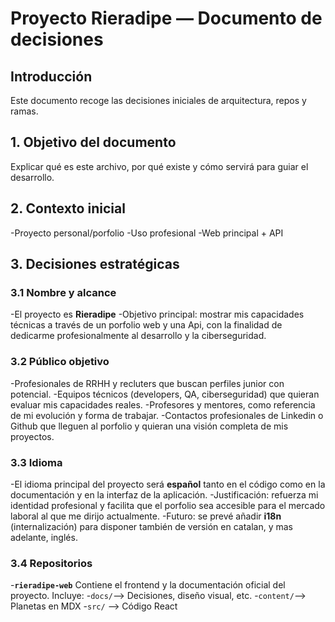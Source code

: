 # Proyecto Rieradipe — Documento de decisiones

## Introducción

Este documento recoge las decisiones iniciales de arquitectura, repos y ramas.

## 1. Objetivo del documento

Explicar qué es este archivo, por qué existe y cómo servirá para guiar el desarrollo.

## 2. Contexto inicial

-Proyecto personal/porfolio
-Uso profesional
-Web principal + API

## 3. Decisiones estratégicas

### 3.1 Nombre y alcance

-El proyecto es **Rieradipe**
-Objetivo principal: mostrar mis capacidades técnicas a través de un porfolio web y una Api, con la finalidad
de dedicarme profesionalmente al desarrollo y la ciberseguridad.

### 3.2 Público objetivo

-Profesionales de RRHH y recluters que buscan perfiles junior con potencial.
-Equipos técnicos (developers, QA, ciberseguridad) que quieran evaluar mis capacidades reales.
-Profesores y mentores, como referencia de mi evolución y forma de trabajar.
-Contactos profesionales de Linkedin o Github que lleguen al porfolio y quieran una visión completa de mis proyectos.

### 3.3 Idioma

-El idioma principal del proyecto será **español** tanto en el código como en la documentación y en la interfaz de la aplicación.
-Justificación: refuerza mi identidad profesional y facilita que el porfolio sea accesible para el mercado laboral al que me dirijo actualmente.
-Futuro: se prevé añadir **i18n** (internalización) para disponer también de versión en catalan, y mas adelante, inglés.

### 3.4 Repositorios

-**`rieradipe-web`**
Contiene el frontend y la documentación oficial del proyecto.
Incluye: -`docs/`--> Decisiones, diseño visual, etc. -`content/`--> Planetas en MDX -`src/` --> Código React
